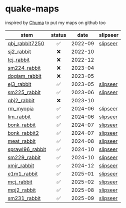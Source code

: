 # quake-maps

inspired by [Chuma](https://github.com/ChumaSuey) to put my maps on github too

| stem                                       | status | date    | slipseer                                                                                  |
| ------------------------------------------ | :----: | ------- | ----------------------------------------------------------------------------------------- |
| [qbj_rabbit7250](./maps/qbj_rabbit7250/)   |   ✅   | 2022-09 | [slipseer](https://www.slipseer.com/index.php?resources/quake-brutalist-jam.126/)         |
| [sj2_rabbit](./maps/sj2_rabbit/)           |   ❌   | 2022-10 |                                                                                           |
| [tcj_rabbit](./maps/tcj_rabbit/)           |   ❌   | 2022-12 |                                                                                           |
| [sm224_rabbit](./maps/sm224_rabbit/)       |   ❌   | 2023-04 |                                                                                           |
| [dogjam_rabbit](./maps/dogjam_rabbit/)     |   ❌   | 2023-05 |                                                                                           |
| [ej3_rabbit](./maps/ej3_rabbit/)           |   ✅   | 2023-05 | [slipseer](https://www.slipseer.com/index.php?resources/explore-jam-3.228/)               |
| [sm225_rabbit](./maps/sm225_rabbit/)       |   ✅   | 2023-06 | [slipseer](https://www.slipseer.com/index.php?resources/the-randomizer-special-2.232/)    |
| [qbj2_rabbit](./maps/qbj2_rabbit/)         |   ❌   | 2023-10 |                                                                                           |
| [rm_myopia](./maps/rm_myopia/)             |   ✅   | 2024-06 | [slipseer](https://www.slipseer.com/index.php?resources/re-mobilize.239/)                 |
| [lim_rabbit](./maps/lim_rabbit/)           |   ✅   | 2024-06 | [slipseer](https://www.slipseer.com/index.php?resources/liminal-spaces-jam.359/)          |
| [bonk_rabbit](./maps/bonk_rabbit/)         |   ✅   | 2024-07 | [slipseer](https://www.slipseer.com/index.php?resources/bonk-jam.373/)                    |
| [bonk_rabbit2](./maps/bonk_rabbit2/)       |   ✅   | 2024-07 | [slipseer](https://www.slipseer.com/index.php?resources/bonk-jam.373/)                    |
| [meat_rabbit](./maps/meat_rabbit)          |   ✅   | 2024-08 | [slipseer](https://www.slipseer.com/index.php?resources/meat-jam.392/)                    |
| [sprawl96_rabbit](./maps/sprawl96_rabbit/) |   ✅   | 2024-10 | [slipseer](https://www.slipseer.com/index.php?resources/sprawl-96.398/)                   |
| [sm229_rabbit](./maps/sm229_rabbit/)       |   ✅   | 2024-10 | [slipseer](https://www.slipseer.com/index.php?resources/sm229-six-textures-3.410/)        |
| [xmjr_rabbit](./maps/xmjr_rabbit/)         |   ✅   | 2024-12 | [slipseer](https://www.slipseer.com/index.php?resources/christmas-jumper-jam.423/)        |
| [e1m1_rabbit](./maps/e1m1_rabbit/)         |   ✅   | 2025-01 | [slipseer](https://www.slipseer.com/index.php?resources/quake-from-memory-shareware.436/) |
| [mcj_rabbit](./maps/mcj_rabbit/)           |   ✅   | 2025-02 | [slipseer](https://www.slipseer.com/index.php?resources/minecraft-textures-jam.442/)      |
| [mpj2_rabbit](./maps/mpj2_rabbit/)         |   ✅   | 2025-08 | [slipseer](https://www.slipseer.com/index.php?resources/moving-parts-jam-2.482/)          |
| [sm231_rabbit](./maps/sm231_rabbit/)       |   ✅   | 2025-09 | [slipseer](https://www.slipseer.com/index.php?resources/sm231-starts-with-a-bang.494/)    |
